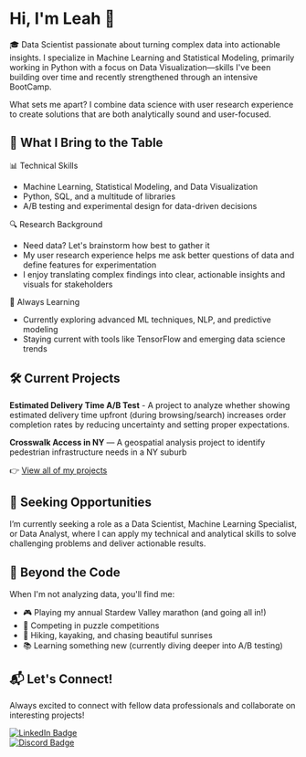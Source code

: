 # Hi, I'm Leah 👋

🎓 Data Scientist passionate about turning complex data into actionable insights. I specialize in Machine Learning and Statistical Modeling, primarily working in Python with a focus on Data Visualization—skills I've been building over time and recently strengthened through an intensive BootCamp.

What sets me apart? I combine data science with user research experience to create solutions that are both analytically sound and user-focused. 

## 🚀 What I Bring to the Table
📊 Technical Skills

- Machine Learning, Statistical Modeling, and Data Visualization
- Python, SQL, and a multitude of libraries
- A/B testing and experimental design for data-driven decisions

🔍 Research Background

- Need data? Let's brainstorm how best to gather it
- My user research experience helps me ask better questions of data and define features for experimentation
- I enjoy translating complex findings into clear, actionable insights and visuals for stakeholders

🌱 Always Learning

- Currently exploring advanced ML techniques, NLP, and predictive modeling
- Staying current with tools like TensorFlow and emerging data science trends


## 🛠️ Current Projects
**Estimated Delivery Time A/B Test** - A project to analyze whether showing estimated delivery time upfront (during browsing/search) increases order completion rates by reducing uncertainty and setting proper expectations. 

**Crosswalk Access in NY** — A geospatial analysis project to identify pedestrian infrastructure needs in a NY suburb

👉 [View all of my projects](https://github.com/littleteapot3?tab=repositories)


## 🎯 Seeking Opportunities
I’m currently seeking a role as a Data Scientist, Machine Learning Specialist, or Data Analyst, where I can apply my technical and analytical skills to solve challenging problems and deliver actionable results.

## 🌟 Beyond the Code
When I'm not analyzing data, you'll find me:

- 🎮 Playing my annual Stardew Valley marathon (and going all in!)
- 🧩 Competing in puzzle competitions
- 🌄 Hiking, kayaking, and chasing beautiful sunrises
- 📚 Learning something new (currently diving deeper into A/B testing)

## 📬 Let's Connect!
Always excited to connect with fellow data professionals and collaborate on interesting projects!
<div id="badges">
  <a href="https://www.linkedin.com/in/creativeshewrote/">
    <img src="https://img.shields.io/badge/LinkedIn-blue?style=for-the-badge&logo=linkedin&logoColor=white" alt="LinkedIn Badge"/>
  </a>
  <br/>
  <a href="https://discordapp.com/users/littleteapot3">
    <img src="https://img.shields.io/badge/Discord-purple?style=for-the-badge&logo=Discord&logoColor=white" alt="Discord Badge"/>
  </a>
</div>
